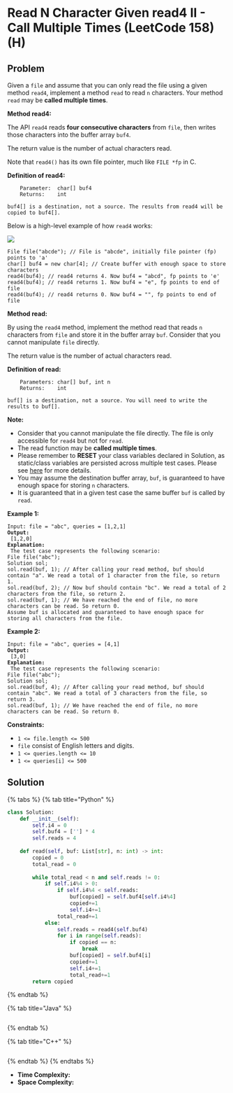 # Read N Character Given read4 II - Call Multiple Times (LeetCode 158) (H)

## Problem

Given a `file` and assume that you can only read the file using a given method `read4`, implement a method `read` to read `n` characters. Your method `read` may be **called multiple times**.

**Method read4:**

The API `read4` reads **four consecutive characters** from `file`, then writes those characters into the buffer array `buf4`.

The return value is the number of actual characters read.

Note that `read4()` has its own file pointer, much like `FILE *fp` in C.

**Definition of read4:**

```
    Parameter:  char[] buf4
    Returns:    int

buf4[] is a destination, not a source. The results from read4 will be copied to buf4[].
```

Below is a high-level example of how `read4` works:

![](https://assets.leetcode.com/uploads/2020/07/01/157\_example.png)

```
File file("abcde"); // File is "abcde", initially file pointer (fp) points to 'a'
char[] buf4 = new char[4]; // Create buffer with enough space to store characters
read4(buf4); // read4 returns 4. Now buf4 = "abcd", fp points to 'e'
read4(buf4); // read4 returns 1. Now buf4 = "e", fp points to end of file
read4(buf4); // read4 returns 0. Now buf4 = "", fp points to end of file
```

&#x20;

**Method read:**

By using the `read4` method, implement the method read that reads `n` characters from `file` and store it in the buffer array `buf`. Consider that you cannot manipulate `file` directly.

The return value is the number of actual characters read.

**Definition of read:**

```
    Parameters:	char[] buf, int n
    Returns:	int

buf[] is a destination, not a source. You will need to write the results to buf[].
```

**Note:**

* Consider that you cannot manipulate the file directly. The file is only accessible for `read4` but not for `read`.
* The read function may be **called multiple times**.
* Please remember to **RESET** your class variables declared in Solution, as static/class variables are persisted across multiple test cases. Please see [here](https://leetcode.com/faq/) for more details.
* You may assume the destination buffer array, `buf`, is guaranteed to have enough space for storing `n` characters.
* It is guaranteed that in a given test case the same buffer `buf` is called by `read`.

&#x20;

**Example 1:**

<pre><code>Input: file = "abc", queries = [1,2,1]
<strong>Output:
</strong> [1,2,0]
<strong>Explanation:
</strong> The test case represents the following scenario:
File file("abc");
Solution sol;
sol.read(buf, 1); // After calling your read method, buf should contain "a". We read a total of 1 character from the file, so return 1.
sol.read(buf, 2); // Now buf should contain "bc". We read a total of 2 characters from the file, so return 2.
sol.read(buf, 1); // We have reached the end of file, no more characters can be read. So return 0.
Assume buf is allocated and guaranteed to have enough space for storing all characters from the file.</code></pre>

**Example 2:**

<pre><code>Input: file = "abc", queries = [4,1]
<strong>Output:
</strong> [3,0]
<strong>Explanation:
</strong> The test case represents the following scenario:
File file("abc");
Solution sol;
sol.read(buf, 4); // After calling your read method, buf should contain "abc". We read a total of 3 characters from the file, so return 3.
sol.read(buf, 1); // We have reached the end of file, no more characters can be read. So return 0.</code></pre>

&#x20;

**Constraints:**

* `1 <= file.length <= 500`
* `file` consist of English letters and digits.
* `1 <= queries.length <= 10`
* `1 <= queries[i] <= 500`

## Solution&#x20;

{% tabs %}
{% tab title="Python" %}
```python
class Solution:
    def __init__(self):
        self.i4 = 0
        self.buf4 = [''] * 4
        self.reads = 4
        
    def read(self, buf: List[str], n: int) -> int:
        copied = 0
        total_read = 0
        
        while total_read < n and self.reads != 0:
            if self.i4%4 > 0:
                if self.i4%4 < self.reads:
                    buf[copied] = self.buf4[self.i4%4]
                    copied+=1
                    self.i4+=1
                total_read+=1
            else:
                self.reads = read4(self.buf4)
                for i in range(self.reads):
                    if copied == n:
                        break
                    buf[copied] = self.buf4[i]
                    copied+=1
                    self.i4+=1
                    total_read+=1
        return copied
```
{% endtab %}

{% tab title="Java" %}
```java
```
{% endtab %}

{% tab title="C++" %}
```cpp
```
{% endtab %}
{% endtabs %}

* **Time Complexity:**
* **Space Complexity:**
